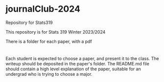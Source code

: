 # journalClub-2024
Repository for Stats319 

This repository is for Stats 319 Winter 2023/2024

There is a folder for each paper, with a pdf
#
Each student is expected to choose a paper, and present it to the class. The writeup should be deposited in the paper's folder.
The README.md file should contain a high level explanation of the paper, suitable for an undergrad who is trying to choose a major.
